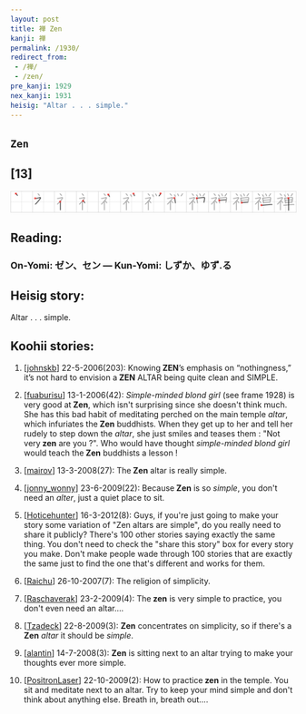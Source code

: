 ```yaml
---
layout: post
title: 禅 Zen
kanji: 禅
permalink: /1930/
redirect_from:
 - /禅/
 - /zen/
pre_kanji: 1929
nex_kanji: 1931
heisig: "Altar . . . simple."
---
```


## `Zen`

## [13]

<div class="stroke"><img src="../images/E7A685.png" /></div>

## Reading:

### On-Yomi: ゼン、セン &mdash; Kun-Yomi: しずか、ゆず.る

## Heisig story:

Altar . . . simple.

## Koohii stories:

1) [<a href="http://kanji.koohii.com/profile/johnskb">johnskb</a>] 22-5-2006(203): Knowing<strong> ZEN</strong>’s emphasis on “nothingness,” it’s not hard to envision a<strong> ZEN</strong> ALTAR being quite clean and SIMPLE.

2) [<a href="http://kanji.koohii.com/profile/fuaburisu">fuaburisu</a>] 13-1-2006(42): <em>Simple-minded blond girl</em> (see frame 1928) is very good at<strong> Zen</strong>, which isn&#039;t surprising since she doesn&#039;t think much. She has this bad habit of meditating perched on the main temple <em>altar</em>, which infuriates the<strong> Zen</strong> buddhists. When they get up to her and tell her rudely to step down the <em>altar</em>, she just smiles and teases them : &quot;Not very<strong> zen</strong> are you ?&quot;. Who would have thought <em>simple-minded blond girl</em> would teach the<strong> Zen</strong> buddhists a lesson !

3) [<a href="http://kanji.koohii.com/profile/mairov">mairov</a>] 13-3-2008(27): The<strong> Zen</strong> altar is really simple.

4) [<a href="http://kanji.koohii.com/profile/jonny_wonny">jonny_wonny</a>] 23-6-2009(22): Because<strong> Zen</strong> is so <em>simple</em>, you don&#039;t need an <em>alter</em>, just a quiet place to sit.

5) [<a href="http://kanji.koohii.com/profile/Hoticehunter">Hoticehunter</a>] 16-3-2012(8): Guys, if you&#039;re just going to make your story some variation of &quot;Zen altars are simple&quot;, do you really need to share it publicly? There&#039;s 100 other stories saying exactly the same thing. You don&#039;t need to check the &quot;share this story&quot; box for every story you make. Don&#039;t make people wade through 100 stories that are exactly the same just to find the one that&#039;s different and works for them.

6) [<a href="http://kanji.koohii.com/profile/Raichu">Raichu</a>] 26-10-2007(7): The religion of simplicity.

7) [<a href="http://kanji.koohii.com/profile/Raschaverak">Raschaverak</a>] 23-2-2009(4): The<strong> zen</strong> is very simple to practice, you don&#039;t even need an altar….

8) [<a href="http://kanji.koohii.com/profile/Tzadeck">Tzadeck</a>] 22-8-2009(3): <strong>Zen</strong> concentrates on simplicity, so if there&#039;s a<strong> Zen</strong> <em>altar</em> it should be <em>simple</em>.

9) [<a href="http://kanji.koohii.com/profile/alantin">alantin</a>] 14-7-2008(3): <strong>Zen</strong> is sitting next to an altar trying to make your thoughts ever more simple.

10) [<a href="http://kanji.koohii.com/profile/PositronLaser">PositronLaser</a>] 22-10-2009(2): How to practice<strong> zen</strong> in the temple. You sit and meditate next to an altar. Try to keep your mind simple and don&#039;t think about anything else. Breath in, breath out....
